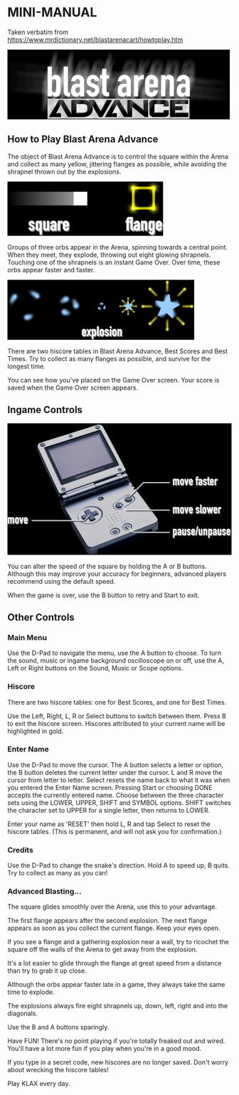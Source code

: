 # MINI-MANUAL

Taken verbatim from https://www.mrdictionary.net/blastarenacart/howtoplay.htm

<img width="500" height="157" src="https://github.com/inferno986return/blast-arena-advance/blob/master/mini-manualimages/banner.png" alt=""/>

## How to Play Blast Arena Advance

The object of Blast Arena Advance is to control the square within the Arena and collect as many yellow, jittering flanges as possible, while avoiding the shrapnel thrown out by the explosions.

<img width="350" height="122" src="https://github.com/inferno986return/blast-arena-advance/blob/master/mini-manualimages/squareandflange.png" alt=""/>

Groups of three orbs appear in the Arena, spinning towards a central point. When they meet, they explode, throwing out eight glowing shrapnels. Touching one of the shrapnels is an instant Game Over. Over time, these orbs appear faster and faster.

<img width="420" height="135" src="https://github.com/inferno986return/blast-arena-advance/blob/master/mini-manualimages/explosion.png" alt=""/>

There are two hiscore tables in Blast Arena Advance, Best Scores and Best Times. Try to collect as many flanges as possible, and survive for the longest time.

You can see how you've placed on the Game Over screen. Your score is saved when the Game Over screen appears.

## Ingame Controls

<img width="513" height="296" src="https://github.com/inferno986return/blast-arena-advance/blob/master/mini-manualimages/ingamecon.png" alt=""/>

You can alter the speed of the square by holding the A or B buttons. Although this may improve your accuracy for beginners, advanced players recommend using the default speed.

When the game is over, use the B button to retry and Start to exit.

## Other Controls
### Main Menu

Use the D-Pad to navigate the menu, use the A button to choose.
To turn the sound, music or ingame background oscilloscope on or off, use the A, Left or Right buttons on the Sound, Music or Scope options.

### Hiscore

There are two hiscore tables:
one for Best Scores, and one for Best Times.

Use the Left, Right, L, R or Select buttons to switch between them.
Press B to exit the hiscore screen.
Hiscores attributed to your current name will be highlighted in gold.

### Enter Name

Use the D-Pad to move the cursor. The A button selects a letter or option, the B button deletes the current letter under the cursor.
L and R move the cursor from letter to letter.
Select resets the name back to what it was when you entered the Enter Name screen. Pressing Start or choosing DONE accepts the currently entered name.
Choose between the three character sets using the LOWER, UPPER, SHIFT and SYMBOL options. SHIFT switches the character set to UPPER for a single letter, then returns to LOWER.

Enter your name as 'RESET' then hold L, R and tap Select to reset the hiscore tables. (This is permanent, and will not ask you for confirmation.)

### Credits

Use the D-Pad to change the snake's direction. Hold A to speed up, B quits.
Try to collect as many as you can!

### Advanced Blasting...
The square glides smoothly over the Arena, use this to your advantage.

The first flange appears after the second explosion. The next flange appears as soon as you collect the current flange. Keep your eyes open.

If you see a flange and a gathering explosion near a wall, try to ricochet the square off the walls of the Arena to get away from the explosion.

It's a lot easier to glide through the flange at great speed from a distance than try to grab it up close.

Although the orbs appear faster late in a game, they always take the same time to explode.

The explosions always fire eight shrapnels up, down, left, right and into the diagonals.

Use the B and A buttons sparingly.

Have FUN! There's no point playing if you're totally freaked out and wired. You'll have a lot more fun if you play when you're in a good mood.

If you type in a secret code, new hiscores are no longer saved. Don't worry about wrecking the hiscore tables!

Play KLAX every day.
